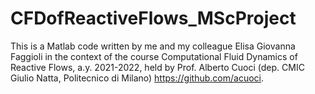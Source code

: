# CFDofReactiveFlows_MScProject

This is a Matlab code written by me and my colleague Elisa Giovanna Faggioli in the context of the course Computational Fluid Dynamics of Reactive Flows, a.y. 2021-2022, held by Prof. Alberto Cuoci (dep. CMIC Giulio Natta, Politecnico di Milano) https://github.com/acuoci.
